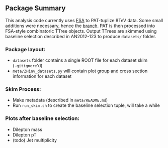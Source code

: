 Package Summary
---------------
This analysis code currently uses [FSA](https://github.com/nsmith-/FinalStateAnalysis/tree/ZHwork) to PAT-tuplize 8TeV data.
Some small additions were necessary, hence the [branch](https://github.com/uwcms/FinalStateAnalysis/compare/master...nsmith-:ZHwork).
PAT is then processed into FSA-style combinatoric TTree objects.
Output TTrees are skimmed using baseline selection described in AN2012-123 to produce `datasets/` folder.

### Package layout:
* `datasets` folder contains a single ROOT file for each dataset skim (`.gitignore`'d)
* `meta/ZHinv_datasets.py` will contain plot group and cross section information for each dataset

### Skim Process:
* Make metadata (described in `meta/README.md`)
* Run `run_skim.sh` to create the baseline selection tuple, will take a while

### Plots after baseline selection:
* Dilepton mass
* Dilepton pT
* (todo) Jet multiplicity
